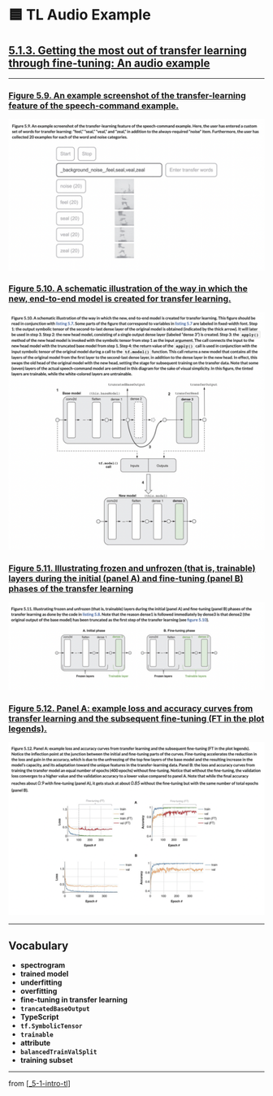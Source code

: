 # 🟦 TL Audio Example

## [**5.1.3.** Getting the most out of transfer learning through fine-tuning: An audio example](https://livebook.manning.com/book/deep-learning-with-javascript/chapter-5/48)

---

### [**Figure 5.9.** An example screenshot of the transfer-learning feature of the speech-command example.](https://livebook.manning.com/book/deep-learning-with-javascript/chapter-5/ch05fig09)

<img src="../../../assets/figures/Figure_5-9.png">

### [**Figure 5.10.** A schematic illustration of the way in which the new, end-to-end model is created for transfer learning.](https://livebook.manning.com/book/deep-learning-with-javascript/chapter-5/ch05fig10)

<img src="../../../assets/figures/Figure_5-10.png">

### [**Figure 5.11.** Illustrating frozen and unfrozen (that is, trainable) layers during the initial (panel A) and fine-tuning (panel B) phases of the transfer learning](https://livebook.manning.com/book/deep-learning-with-javascript/chapter-5/ch05fig11)

<img src="../../../assets/figures/Figure_5-11.png">

### [**Figure 5.12.** Panel A: example loss and accuracy curves from transfer learning and the subsequent fine-tuning (FT in the plot legends).](https://livebook.manning.com/book/deep-learning-with-javascript/chapter-5/ch05fig12)

<img src="../../../assets/figures/Figure_5-12.png">

---

## **Vocabulary**

- **spectrogram**
- **trained model**
- **underfitting**
- **overfitting**
- **fine-tuning in transfer learning**
- **`trancatedBaseOutput`**
- **TypeScript**
- **`tf.SymbolicTensor`**
- **`trainable`**
- **attribute**
- **`balancedTrainValSplit`**
- **training subset**

---

from [[_5-1-intro-tl]]

[//begin]: # "Autogenerated link references for markdown compatibility"
[_5-1-intro-tl]: _5-1-intro-tl.md "🟦 Intro TL"
[//end]: # "Autogenerated link references"
